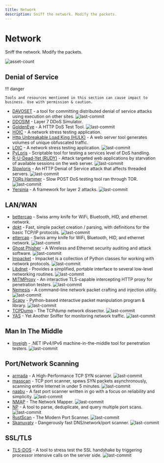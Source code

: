 ```yaml
---
title: Network
description: Sniff the network. Modify the packets.
---
```


# Network

Sniff the network. Modify the packets.

![asset-count](https://img.shields.io/badge/Tools%20%26%20Resources%20Available-31-757575?style=for-the-badge)

## Denial of Service

!!! danger

    Tools and resources mentioned in this section can cause impact to business. Use with permission & caution.

* [DAVOSET](https://github.com/MustLive/DAVOSET) - a tool for committing distributed denial of service attacks using execution on other sites. ![last-commit](https://img.shields.io/github/last-commit/MustLive/DAVOSET?style=flat)
* [DDOSIM](https://sourceforge.net/projects/ddosim/) - Layer 7 DDoS Simulator. 
* [GoldenEye](https://github.com/jseidl/GoldenEye) - A HTTP DoS Test Tool. ![last-commit](https://img.shields.io/github/last-commit/jseidl/GoldenEye?style=flat)
* [HOIC](https://sourceforge.net/projects/highorbitioncannon/) - A network stress testing application. 
* [Http Unbreakable Load King (HULK)](https://packetstormsecurity.com/files/112856/HULK-Http-Unbearable-Load-King.html) - A web server tool generates volumes of unique obfuscated traffic. 
* [LOIC](https://github.com/NewEraCracker/LOIC) - A network stress testing application. ![last-commit](https://img.shields.io/github/last-commit/NewEraCracker/LOIC?style=flat)
* [PyLoris](https://motoma.io/pyloris/) - Scriptable tool for testing a services level of DoS handling. 
* [R-U-Dead-Yet (RUDY)](https://github.com/sahilchaddha/rudyjs) - Attack targeted web applications by starvation of available sessions on the web server. ![last-commit](https://img.shields.io/github/last-commit/sahilchaddha/rudyjs?style=flat)
* [Slowloris](https://github.com/gkbrk/slowloris) - An HTTP Denial of Service attack that affects threaded servers. ![last-commit](https://img.shields.io/github/last-commit/gkbrk/slowloris?style=flat)
* [TORs Hammer](https://github.com/Karlheinzniebuhr/torshammer) - Slow POST DoS testing tool ran through TOR. ![last-commit](https://img.shields.io/github/last-commit/Karlheinzniebuhr/torshammer?style=flat)
* [Yersinia](https://github.com/tomac/yersinia) - A framework for layer 2 attacks. ![last-commit](https://img.shields.io/github/last-commit/tomac/yersinia?style=flat)


## LAN/WAN

* [bettercap](https://www.bettercap.org/) - Swiss army knife for WiFi, Bluetooth, HID, and ethernet network. 
* [dpkt](https://github.com/kbandla/dpkt) - Fast, simple packet creation / parsing, with definitions for the basic TCP/IP protocols. ![last-commit](https://img.shields.io/github/last-commit/kbandla/dpkt?style=flat)
* [ettercap](https://github.com/Ettercap/ettercap) - Swiss army knife for WiFi, Bluetooth, HID, and ethernet network. ![last-commit](https://img.shields.io/github/last-commit/Ettercap/ettercap?style=flat)
* [Ghost Phisher](https://github.com/savio-code/ghost-phisher) - A Wireless and Ethernet security auditing and attack software. ![last-commit](https://img.shields.io/github/last-commit/savio-code/ghost-phisher?style=flat)
* [Impacket](https://github.com/SecureAuthCorp/impacket) - Impacket is a collection of Python classes for working with network protocols. ![last-commit](https://img.shields.io/github/last-commit/SecureAuthCorp/impacket?style=flat)
* [Libdnet](https://github.com/ofalk/libdnet) - Provides a simplified, portable interface to several low-level networking routines. ![last-commit](https://img.shields.io/github/last-commit/ofalk/libdnet?style=flat)
* [MITMProxy](https://github.com/mitmproxy/mitmproxy) - An interactive TLS-capable intercepting HTTP proxy for penetration testers. ![last-commit](https://img.shields.io/github/last-commit/mitmproxy/mitmproxy?style=flat)
* [Nemesis](https://github.com/libnet/nemesis) - A command-line network packet crafting and injection utility. ![last-commit](https://img.shields.io/github/last-commit/libnet/nemesis?style=flat)
* [Scapy](https://github.com/secdev/scapy) - Python-based interactive packet manipulation program & library. ![last-commit](https://img.shields.io/github/last-commit/secdev/scapy?style=flat)
* [TCPDump](https://github.com/the-tcpdump-group/tcpdump) - The TCPdump network dissector. ![last-commit](https://img.shields.io/github/last-commit/the-tcpdump-group/tcpdump?style=flat)
* [YAS](https://github.com/redcode-labs/YAS) - Yet Another Sniffer for monitoring network traffic. ![last-commit](https://img.shields.io/github/last-commit/redcode-labs/YAS?style=flat)


## Man In The Middle

* [Inveigh](https://github.com/Kevin-Robertson/Inveigh) - .NET IPv4/IPv6 machine-in-the-middle tool for penetration testers. ![last-commit](https://img.shields.io/github/last-commit/Kevin-Robertson/Inveigh?style=flat)

## Port/Network Scanning

* [armada](https://github.com/resyncgg/armada) - A High-Performance TCP SYN scanner. ![last-commit](https://img.shields.io/github/last-commit/resyncgg/armada?style=flat)
* [masscan](https://github.com/robertdavidgraham/masscan) - TCP port scanner, spews SYN packets asynchronously, scanning entire Internet in under 5 minutes. ![last-commit](https://img.shields.io/github/last-commit/robertdavidgraham/masscan?style=flat)
* [naabu](https://github.com/projectdiscovery/naabu) - A fast port scanner written in go with a focus on reliability and simplicity. ![last-commit](https://img.shields.io/github/last-commit/projectdiscovery/naabu?style=flat)
* [NMAP](https://github.com/nmap/nmap) - The Network Mapper. ![last-commit](https://img.shields.io/github/last-commit/nmap/nmap?style=flat)
* [NP](https://github.com/leesoh/np) - A tool to parse, deduplicate, and query multiple port scans. ![last-commit](https://img.shields.io/github/last-commit/leesoh/np?style=flat)
* [RustScan](https://github.com/RustScan/RustScan) - The Modern Port Scanner. ![last-commit](https://img.shields.io/github/last-commit/RustScan/RustScan?style=flat)
* [Skanuvaty](https://github.com/Esc4iCEscEsc/skanuvaty) - Dangerously fast DNS/network/port scanner. ![last-commit](https://img.shields.io/github/last-commit/Esc4iCEscEsc/skanuvaty?style=flat)

## SSL/TLS

* [TLS-DOS](https://github.com/azet/thc-tls-dos) - A tool to stress test the SSL handshake by triggering processor intensive calls on the server side. ![last-commit](https://img.shields.io/github/last-commit/azet/thc-tls-dos?style=flat)